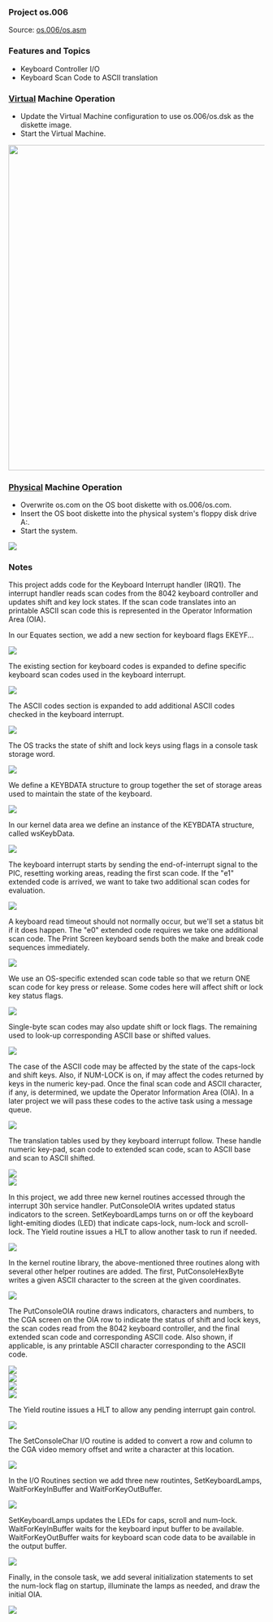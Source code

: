 ### Project os.006
Source: [os.006/os.asm](../os.006/os.asm)

### Features and Topics
- Keyboard Controller I/O
- Keyboard Scan Code to ASCII translation

### [Virtual](VIRTUAL.md) Machine Operation
- Update the Virtual Machine configuration to use os.006/os.dsk as the diskette image.
- Start the Virtual Machine.

<img src="../images/os006_VirtualBox_001.PNG" width="640"/>

### [Physical](PHYSICAL.md) Machine Operation
- Overwrite os.com on the OS boot diskette with os.006/os.com.
- Insert the OS boot diskette into the physical system's floppy disk drive A:.
- Start the system.

<img src="../images/os006_Boot_001.jpg"/>

### Notes

This project adds code for the Keyboard Interrupt handler (IRQ1). The interrupt handler reads scan codes from the 8042 keyboard controller and updates shift and key lock states. If the scan code translates into an printable ASCII scan code this is represented in the Operator Information Area (OIA).

In our Equates section, we add a new section for keyboard flags EKEYF...

<img src="../images/os006_listing_152.PNG"/>

The existing section for keyboard codes is expanded to define specific keyboard scan codes used in the keyboard interrupt.

<img src="../images/os006_listing_191.PNG"/>

The ASCII codes section is expanded to add additional ASCII codes checked in the keyboard interrupt.

<img src="../images/os006_listing_327.PNG"/>

The OS tracks the state of shift and lock keys using flags in a console task storage word.

<img src="../images/os006_listing_394.PNG"/>

We define a KEYBDATA structure to group together the set of storage areas used to maintain the state of the keyboard.

<img src="../images/os006_listing_423.PNG"/>

In our kernel data area we define an instance of the KEYBDATA structure, called wsKeybData.

<img src="../images/os006_listing_553.PNG"/>

The keyboard interrupt starts by sending the end-of-interrupt signal to the PIC, resetting working areas, reading the first scan code. If the "e1" extended code is arrived, we want to take two additional scan codes for evaluation.

<img src="../images/os006_listing_2109.PNG"/>

A keyboard read timeout should not normally occur, but we'll set a status bit if it does happen. The "e0" extended code requires we take one additional scan code. The Print Screen keyboard sends both the make and break code sequences immediately.

<img src="../images/os006_listing_2168.PNG"/>

We use an OS-specific extended scan code table so that we return ONE scan code for key press or release. Some codes here will affect shift or lock key status flags.

<img src="../images/os006_listing_2217.PNG"/>

Single-byte scan codes may also update shift or lock flags. The remaining used to look-up corresponding ASCII base or shifted values.

<img src="../images/os006_listing_2275.PNG"/>

The case of the ASCII code may be affected by the state of the caps-lock and shift keys. Also, if NUM-LOCK is on, if may affect the codes returned by keys in the numeric key-pad. Once the final scan code and ASCII character, if any, is determined, we update the Operator Information Area (OIA). In a later project we will pass these codes to the active task using a message queue.

<img src="../images/os006_listing_2327.PNG"/>

The translation tables used by they keyboard interrupt follow. These handle numeric key-pad, scan code to extended scan code, scan to ASCII base and scan to ASCII shifted.

<img src="../images/os006_listing_2376.PNG"/><br>
<img src="../images/os006_listing_2438.PNG"/>

In this project, we add three new kernel routines accessed through the interrupt 30h service handler. PutConsoleOIA writes updated status indicators to the screen. SetKeyboardLamps turns on or off the keyboard light-emiting diodes (LED) that indicate caps-lock, num-lock and scroll-lock. The Yield routine issues a HLT to allow another task to run if needed.

<img src="../images/os006_listing_2620.PNG"/>

In the kernel routine library, the above-mentioned three routines along with several other helper routines are added. The first, PutConsoleHexByte writes a given ASCII character to the screen at the given coordinates.

<img src="../images/os006_listing_2648.PNG"/>

The PutConsoleOIA routine draws indicators, characters and numbers, to the CGA screen on the OIA row to indicate the status of shift and lock keys, the scan codes read from the 8042 keyboard controller, and the final extended scan code and corresponding ASCII code. Also shown, if applicable, is any printable ASCII character corresponding to the ASCII code.

<img src="../images/os006_listing_2681.PNG"/><br>
<img src="../images/os006_listing_2726.PNG"/><br>
<img src="../images/os006_listing_2779.PNG"/><br>
<img src="../images/os006_listing_2818.PNG"/>

The Yield routine issues a HLT to allow any pending interrupt gain control.

<img src="../images/os006_listing_2862.PNG"/>

The SetConsoleChar I/O routine is added to convert a row and column to the CGA video memory offset and write a character at this location.

<img src="../images/os006_listing_2872.PNG"/>

In the I/O Routines section we add three new routintes, SetKeyboardLamps, WaitForKeyInBuffer and WaitForKeyOutBuffer.

<img src="../images/os006_listing_2906.PNG"/>

SetKeyboardLamps updates the LEDs for caps, scroll and num-lock. WaitForKeyInBuffer waits for the keyboard input buffer to be available. WaitForKeyOutBuffer waits for keyboard scan code data to be available in the output buffer.

<img src="../images/os006_listing_2971.PNG"/>

Finally, in the console task, we add several initialization statements to set the num-lock flag on startup, illuminate the lamps as needed, and draw the initial OIA.

<img src="../images/os006_listing_3194.PNG"/>
